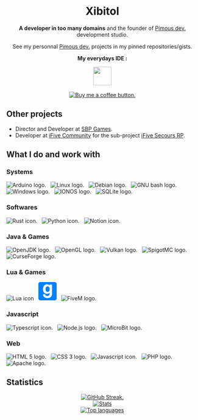 <div align="center">

# Xibitol
**A developer in too many domains** and the founder of
[Pimous dev.](https://www.pimous.dev) development studio.

See my personnal [Pimous dev.](https://www.pimous.dev) projects in my pinned
repositories/gists.

**My everydays IDE :**

<a href="https://code.visualstudio.com/"><img src="https://cdn.simpleicons.org/visualstudiocode" height="48" width="48"/></a>

<a href="https://www.buymeacoffee.com/Xibitol">
	<img 
		src="https://img.buymeacoffee.com/button-api/?text=Buy me a byte&slug=Xibitol&button_colour=ff9800&font_colour=000000&font_family=Lato&outline_colour=000000&coffee_colour=FFDD00"
		height="40px"
		alt="Buy me a coffee button."
	/>
</a>
</div>

## Other projects
- Director and Developer at [SBP Games](https://sbpgames.fr).
- Developer at
[iFive Community](https://discord.gg/KmejCeJDc3) for the sub-project
[iFive Secours RP](https://discord.gg/x6YSCdtMNH).


## What I do and work with
<div>
	<div>
		<h3>Systems</h3>
		<img src="https://cdn.simpleicons.org/arduino" height="48" width="48" alt="Arduino logo."/>&nbsp;&nbsp;
		<img src="https://cdn.simpleicons.org/linux" height="48" width="48" alt="Linux logo."/>&nbsp;&nbsp;
		<img src="https://cdn.simpleicons.org/debian" height="48" width="48" alt="Debian logo."/>&nbsp;&nbsp;
		<img src="https://cdn.simpleicons.org/gnubash" height="48" width="48" alt="GNU bash logo."/>&nbsp;&nbsp;
		<img src="https://cdn.simpleicons.org/windows" height="48" width="48" alt="Windows logo."/>&nbsp;&nbsp;
		<img src="https://cdn.simpleicons.org/ionos" height="48" width="48" alt="IONOS logo."/>&nbsp;&nbsp;
		<img src="https://cdn.simpleicons.org/sqlite" height="48" width="48" alt="SQLite logo."/>
	</div>
	<div>
		<h3>Softwares</h3>
		<img src="https://cdn.simpleicons.org/rust" height="48" width="48" alt="Rust icon."/>&nbsp;&nbsp;
		<img src="https://cdn.simpleicons.org/python" height="48" width="48" alt="Python icon."/>&nbsp;&nbsp;
		<img src="https://cdn.simpleicons.org/notion" height="48" width="48" alt="Notion icon."/>
	</div>
	<div>
		<h3>Java & Games</h3> 
		<img src="https://cdn.simpleicons.org/openjdk" height="48" width="48" alt="OpenJDK logo."/>&nbsp;&nbsp;
		<img src="https://cdn.simpleicons.org/opengl" height="48" width="48" alt="OpenGL logo."/>&nbsp;&nbsp;
		<img src="https://cdn.simpleicons.org/vulkan" height="48" width="48" alt="Vulkan logo."/>&nbsp;&nbsp;
		<img src="https://cdn.simpleicons.org/spigotmc" height="48" width="48" alt="SpigotMC logo."/>&nbsp;&nbsp;
		<img src="https://cdn.simpleicons.org/curseforge" height="48" width="48" alt="CurseForge logo."/>
	</div>
	<div>
		<h3>Lua & Games</h3> 
		<img src="https://cdn.simpleicons.org/lua" height="48" width="48" alt="Lua icon"/>&nbsp;&nbsp;
		<img src="https://raw.githubusercontent.com/PrikolMen/gmod_icons/main/logo.svg" height="48" width="48" alt="Garry's Mod logo."/>&nbsp;&nbsp;
		<img src="https://cdn.simpleicons.org/fivem" height="48" width="48" alt="FiveM logo."/>
	</div>
	<div>
		<h3>Javascript</h3> 
		<img src="https://cdn.simpleicons.org/typescript" height="48" width="48" alt="Typescript icon."/>&nbsp;&nbsp;
		<img src="https://cdn.simpleicons.org/node.js" height="48" width="48" alt="Node.js logo."/>&nbsp;&nbsp;
		<img src="https://cdn.simpleicons.org/microbit" height="48" width="48" alt="MicroBit logo."/>
	</div>
	<div>
		<h3>Web</h3> 
		<img src="https://cdn.simpleicons.org/html5" height="48" width="48" alt="HTML 5 logo."/>&nbsp;&nbsp;
		<img src="https://cdn.simpleicons.org/css3" height="48" width="48" alt="CSS 3 logo."/>&nbsp;&nbsp;
		<img src="https://cdn.simpleicons.org/javascript" height="48" width="48" alt="Javascript icon."/>&nbsp;&nbsp;
		<img src="https://cdn.simpleicons.org/php" height="48" width="48" alt="PHP logo."/>&nbsp;&nbsp;
		<img src="https://cdn.simpleicons.org/apache" height="48" width="48" alt="Apache logo."/>&nbsp;&nbsp;
	</div>
</div>

## Statistics
<div align="center">
	<a href="https://git.io/streak-stats">
		<img 
			src="https://streak-stats.demolab.com?user=Xibitol&mode=weekly&theme=gruvbox-duo&card_width=512"
			alt="GitHub Streak."
		/>
	</a>
	<br>
	<a href="https://github.com/anuraghazra/github-readme-stats">
		<img
			src="https://github-readme-stats.vercel.app/api?username=Xibitol&show_icons=true&theme=gruvbox&card_width=512" alt="Stats"
		/>
		<br>
		<img
			src="https://github-readme-stats.vercel.app/api/top-langs/?username=Xibitol&layout=compact&langs_count=10&theme=gruvbox&card_width=512"
			alt="Top languages"
		/>
	</a>
</div>
